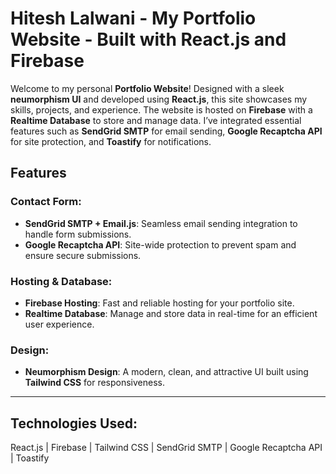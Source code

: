 # Hitesh Lalwani - My Portfolio Website - Built with React.js and Firebase

Welcome to my personal **Portfolio Website**! Designed with a sleek **neumorphism UI** and developed using **React.js**, this site showcases my skills, projects, and experience. The website is hosted on **Firebase** with a **Realtime Database** to store and manage data. I’ve integrated essential features such as **SendGrid SMTP** for email sending, **Google Recaptcha API** for site protection, and **Toastify** for notifications.

## Features

### Contact Form:
- **SendGrid SMTP + Email.js**: Seamless email sending integration to handle form submissions.
- **Google Recaptcha API**: Site-wide protection to prevent spam and ensure secure submissions.

### Hosting & Database:
- **Firebase Hosting**: Fast and reliable hosting for your portfolio site.
- **Realtime Database**: Manage and store data in real-time for an efficient user experience.

### Design:
- **Neumorphism Design**: A modern, clean, and attractive UI built using **Tailwind CSS** for responsiveness.

---

## Technologies Used:
React.js | Firebase | Tailwind CSS | SendGrid SMTP | Google Recaptcha API | Toastify

